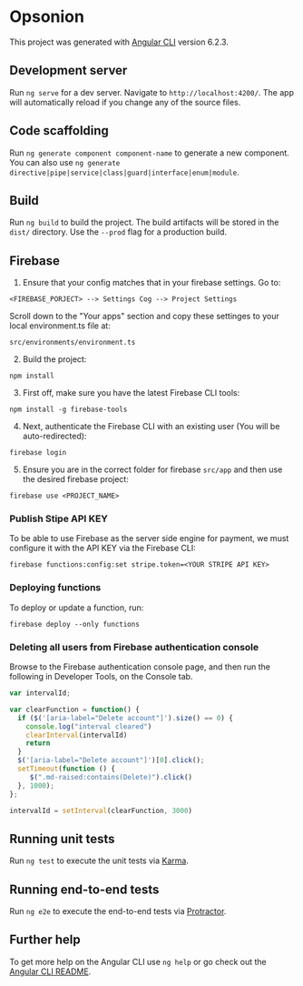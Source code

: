 # Opsonion

This project was generated with [Angular CLI](https://github.com/angular/angular-cli) version 6.2.3.

## Development server

Run `ng serve` for a dev server. Navigate to `http://localhost:4200/`. The app will automatically reload if you change any of the source files.

## Code scaffolding

Run `ng generate component component-name` to generate a new component. You can also use `ng generate directive|pipe|service|class|guard|interface|enum|module`.

## Build

Run `ng build` to build the project. The build artifacts will be stored in the `dist/` directory. Use the `--prod` flag for a production build.

## Firebase
1. Ensure that your config matches that in your firebase settings. Go to: 
```
<FIREBASE_PORJECT> --> Settings Cog --> Project Settings
```

Scroll down to the "Your apps" section and copy these settinges to your local environment.ts file at:
```
src/environments/environment.ts
```

2. Build the project:
```
npm install
```

3. First off, make sure you have the latest Firebase CLI tools:
```
npm install -g firebase-tools
```

4. Next, authenticate the Firebase CLI with an existing user (You will be auto-redirected):
```
firebase login
```

5. Ensure you are in the correct folder for firebase `src/app` and then use the desired firebase project:
```
firebase use <PROJECT_NAME>
```

### Publish Stipe API KEY

To be able to use Firebase as the server side engine for payment, we must configure it with the API KEY via the Firebase CLI:
```
firebase functions:config:set stripe.token=<YOUR STRIPE API KEY>
```

### Deploying functions

To deploy or update a function, run:
```
firebase deploy --only functions 
```

### Deleting all users from Firebase authentication console

Browse to the Firebase authentication console page, and then run the following in Developer Tools, on the Console tab. 

```js
var intervalId;

var clearFunction = function() {
  if ($('[aria-label="Delete account"]').size() == 0) {
    console.log("interval cleared")
    clearInterval(intervalId)
    return
  }
  $('[aria-label="Delete account"]')[0].click();
  setTimeout(function () {
     $(".md-raised:contains(Delete)").click()
  }, 1000);
};

intervalId = setInterval(clearFunction, 3000)
```
## Running unit tests

Run `ng test` to execute the unit tests via [Karma](https://karma-runner.github.io).

## Running end-to-end tests

Run `ng e2e` to execute the end-to-end tests via [Protractor](http://www.protractortest.org/).

## Further help

To get more help on the Angular CLI use `ng help` or go check out the [Angular CLI README](https://github.com/angular/angular-cli/blob/master/README.md).
